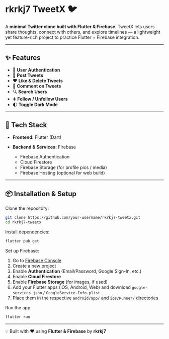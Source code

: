 # rkrkj7 TweetX 🐦

A **minimal Twitter clone built with Flutter & Firebase**.
TweetX lets users share thoughts, connect with others, and explore timelines — a lightweight yet feature-rich project to practice Flutter + Firebase integration.

---

## ✨ Features

- 🔑 **User Authentication**
- 📝 **Post Tweets**
- ❤️ **Like & Delete Tweets**
- 💬 **Comment on Tweets**
- 🔍 **Search Users**
- ➕ **Follow / Unfollow Users**
- 🌓 **Toggle Dark Mode**

---

## 🚀 Tech Stack

- **Frontend:** Flutter (Dart)
- **Backend & Services:** Firebase

  - Firebase Authentication
  - Cloud Firestore
  - Firebase Storage (for profile pics / media)
  - Firebase Hosting (optional for web build)

---

## 📦 Installation & Setup

Clone the repository:

```bash
git clone https://github.com/your-username/rkrkj7-tweetx.git
cd rkrkj7-tweetx
```

Install dependencies:

```bash
flutter pub get
```

Set up Firebase:

1. Go to [Firebase Console](https://console.firebase.google.com/)
2. Create a new project
3. Enable **Authentication** (Email/Password, Google Sign-In, etc.)
4. Enable **Cloud Firestore**
5. Enable **Firebase Storage** (for images, if used)
6. Add your Flutter apps (iOS, Android, Web) and download `google-services.json` / `GoogleService-Info.plist`
7. Place them in the respective `android/app/` and `ios/Runner/` directories

Run the app:

```bash
flutter run
```

---

💡 Built with ❤️ using **Flutter & Firebase** by **rkrkj7**

